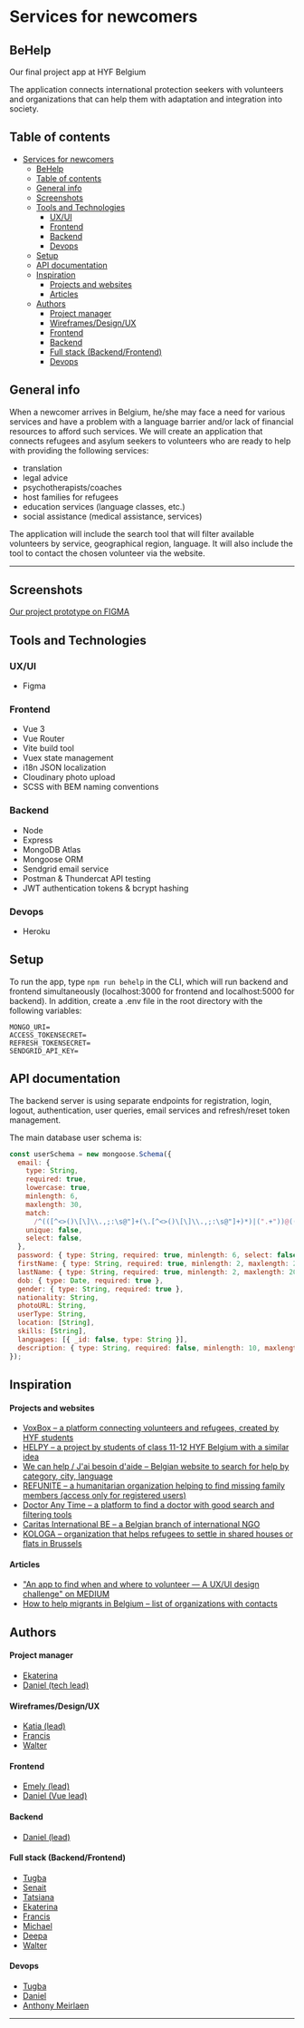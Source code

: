 # Services for newcomers

## BeHelp

Our final project app at HYF Belgium

The application connects international protection seekers with volunteers and organizations that can help them with adaptation and integration into society.

## Table of contents

- [Services for newcomers](#services-for-newcomers)
  - [BeHelp](#behelp)
  - [Table of contents](#table-of-contents)
  - [General info](#general-info)
  - [Screenshots](#screenshots)
  - [Tools and Technologies](#tools-and-technologies)
    - [UX/UI](#uxui)
    - [Frontend](#frontend)
    - [Backend](#backend)
    - [Devops](#devops)
  - [Setup](#setup)
  - [API documentation](#api-documentation)
  - [Inspiration](#inspiration)
      - [Projects and websites](#projects-and-websites)
      - [Articles](#articles)
  - [Authors](#authors)
      - [Project manager](#project-manager)
      - [Wireframes/Design/UX](#wireframesdesignux)
      - [Frontend](#frontend-1)
      - [Backend](#backend-1)
      - [Full stack (Backend/Frontend)](#full-stack-backendfrontend)
      - [Devops](#devops-1)

## General info

When a newcomer arrives in Belgium, he/she may face a need for various services and have a problem with a language barrier and/or lack of financial resources to afford such services. We will create an application that connects refugees and asylum seekers to volunteers who are ready to help with providing the following services:

- translation
- legal advice
- psychotherapists/coaches
- host families for refugees
- education services (language classes, etc.)
- social assistance (medical assistance, services)

The application will include the search tool that will filter available volunteers by service, geographical region, language. It will also include the tool to contact the chosen volunteer via the website.

---

## Screenshots

[Our project prototype on FIGMA](https://www.figma.com/file/cv6SW8QHlObVd6a8PUas2k/HYF_GR2_refugee)

## Tools and Technologies

### UX/UI

- Figma

### Frontend

- Vue 3
- Vue Router
- Vite build tool
- Vuex state management
- i18n JSON localization
- Cloudinary photo upload
- SCSS with BEM naming conventions

### Backend

- Node
- Express
- MongoDB Atlas
- Mongoose ORM
- Sendgrid email service
- Postman & Thundercat API testing
- JWT authentication tokens & bcrypt hashing

### Devops

- Heroku

## Setup

To run the app, type `npm run behelp` in the CLI, which will run backend and frontend simultaneously
(localhost:3000 for frontend and localhost:5000 for backend).
In addition, create a .env file in the root directory with the following variables:

```
MONGO_URI=
ACCESS_TOKENSECRET=
REFRESH_TOKENSECRET=
SENDGRID_API_KEY=
```

## API documentation

The backend server is using separate endpoints for registration, login, logout, authentication, user queries, email services and refresh/reset token management.

The main database user schema is:

```js
const userSchema = new mongoose.Schema({
  email: {
    type: String,
    required: true,
    lowercase: true,
    minlength: 6,
    maxlength: 30,
    match:
      /^(([^<>()\[\]\\.,;:\s@"]+(\.[^<>()\[\]\\.,;:\s@"]+)*)|(".+"))@((\[[0-9]{1,3}\.[0-9]{1,3}\.[0-9]{1,3}\.[0-9]{1,3}])|(([a-zA-Z\-0-9]+\.)+[a-zA-Z]{2,}))$/,
    unique: false,
    select: false,
  },
  password: { type: String, required: true, minlength: 6, select: false },
  firstName: { type: String, required: true, minlength: 2, maxlength: 20 },
  lastName: { type: String, required: true, minlength: 2, maxlength: 20 },
  dob: { type: Date, required: true },
  gender: { type: String, required: true },
  nationality: String,
  photoURL: String,
  userType: String,
  location: [String],
  skills: [String],
  languages: [{ _id: false, type: String }],
  description: { type: String, required: false, minlength: 10, maxlength: 200 },
});
```

## Inspiration

#### Projects and websites

- [VoxBox – a platform connecting volunteers and refugees, created by HYF students](https://github.com/gelilaa/VoxBox/)
- [HELPY – a project by students of class 11-12 HYF Belgium with a similar idea](https://github.com/final-project-org/HELPY)
- [We can help / J'ai besoin d'aide – Belgian website to search for help by category, city, language](http://wecanhelp.be/en/ineedhelp)
- [REFUNITE – a humanitarian organization helping to find missing family members (access only for registered users)](https://m.refunite.org/landing/)
- [Doctor Any Time – a platform to find a doctor with good search and filtering tools](https://www.doctoranytime.be/)
- [Caritas International BE – a Belgian branch of international NGO](https://www.caritasinternational.be/en/)
- [KOLOGA – organization that helps refugees to settle in shared houses or flats in Brussels](http://www.kologa.org/en/)

#### Articles

- ["An app to find when and where to volunteer — A UX/UI design challenge" on MEDIUM](https://medium.com/@marinecampa/supporting-social-and-intellectual-wellness-with-volunteering-a-ux-ui-design-challenge-573cc2c35325)
- [How to help migrants in Belgium – list of organizations with contacts](https://www.cire.be/publication/comment-aider-les-migrants-en-belgique-voici-idees-concretes/)

## Authors

#### Project manager

- [Ekaterina](https://github.com/katsmamina)
- [Daniel (tech lead)](https://github.com/danielhalasz)

#### Wireframes/Design/UX

- [Katia (lead)](https://github.com/Dabrytskaya)
- [Francis](https://github.com/Osimef849)
- [Walter](https://github.com/WalterAlvar)

#### Frontend

- [Emely (lead)](https://github.com/emelysalmeron)
- [Daniel (Vue lead)](https://github.com/danielhalasz)

#### Backend

- [Daniel (lead)](https://github.com/danielhalasz)

#### Full stack (Backend/Frontend)

- [Tugba](https://github.com/yildiztugba)
- [Senait](https://github.com/Senait-coding)
- [Tatsiana](https://github.com/TatsianaRud)
- [Ekaterina](https://github.com/katsmamina)
- [Francis](https://github.com/Osimef849)
- [Michael](https://github.com/Mika215)
- [Deepa](https://github.com/deepa-thomas)
- [Walter](https://github.com/WalterAlvar)

#### Devops

- [Tugba](https://github.com/yildiztugba)
- [Daniel](https://github.com/danielhalasz)
- [Anthony Meirlaen](https://github.com/Toinne)

---

